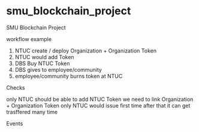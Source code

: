 # smu_blockchain_project
SMU Blockchain Project

workflow example 

1)  NTUC  create / deploy  Organization  + Organization Token 
2)  NTUC  would add Token 
3)  DBS Buy NTUC Token 
4)  DBS gives to employee/community 
5)  employee/community  burns token at NTUC 



Checks 

only NTUC should be able to add NTUC Token 
we need to link Organization  + Organization Token 
only NTUC would issue first time 
after that it can get trasffered many time 


Events 
